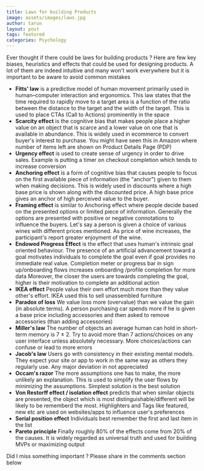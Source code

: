 ```yaml
---
title: Laws for building Products
image: assets/images/laws.jpg
author: tarun
layout: post
tags: featured
categories: Psychology
---
```


Ever thought if there could be laws for building products ?  Here are few key biases, heuristics and effects that could be used for designing products. A lot of them are indeed intuitive and many won't work everywhere but it is important to be aware to avoid common mistakes

* **Fitts' law**  is a predictive model of human movement primarily used in human–computer interaction and ergonomics. This law states that the time required to rapidly move to a target area is a function of the ratio between the distance to the target and the width of the target. This is used to place CTAs (Call to Actions) prominently in the space
* **Scarcity effect** is the cognitive bias that makes people place a higher value on an object that is scarce and a lower value on one that is available in abundance. This is widely used in ecommerce to convert buyer's interest to purchase. You might have seen this in Amazon where number of items left are shown on Product Details Page (PDP)
* **Urgency effect** is used to create sense of urgency in order to drive sales. Example is putting a timer on checkout completion which tends to increase conversion
* **Anchoring effect**  is a form of cognitive bias that causes people to focus on the first available piece of information (the "anchor") given to them when making decisions. This is widely used in discounts where a high base price is shown along with the discounted price. A high base price gives an anchor of high perceived value to the buyer.
* **Framing effect** is similar to Anchoring effect where people decide based on the presented options or limited piece of information. Generally the options are presented with positive or negative connotations to influence the buyers. Let's say a person is given a choice of various wines with different prices mentioned. As price of wine increases, the participant's report greater enjoyment of the wine.
* **Endowed Progress Effect** is the effect that uses human's intrinsic goal oriented behaviour. The presence of an artificial advancement toward a goal motivates individuals to complete the goal even if goal provides no immediate real value. Completion meter or progress bar in sign up/onboarding flows increases onboarding /profile completion for more data
 Moreover, the closer the users are towards completing the goal, higher is their motivation to complete an additional action
* **IKEA effect** People value their own effort much more than they value other's effort. IKEA used this to sell unassembled furniture
* **Paradox of loss** We value loss more (overvalue) than we value the gain (in absolute terms). A person purchasing car spends more if he is given a base price including accessories and then asked to remove accessories (than adding accessories)
* **Miller's law** The number of objects an average human can hold in short-term memory is 7 ± 2. Try to avoid more than 7 actions/choices on any user interface unless absolutely necessary. More choices/actions can confuse or lead to more errors
* **Jacob's law** Users go with consistency in their existing mental models. They expect your site or app to work in the same way as others they regularly use. Any major deviation in not appreciated
*  **Occam's razor** The more assumptions one has to make, the more unlikely an explanation. This is used to simplify the user flows by minimizing the assumptions. Simplest solution is the best solution
*  **Von Restorff effect / isolation effect** predicts that when similar objects are presented, the object which is most distinguishable/different will be likely to be rememberd the most. Highlighters and Tags like featured, new etc are used on websites/apps to influence user's preferences
*  **Serial position effect** Individuals best remember the first and last item in the list 
*  **Pareto principle**  Finally roughly 80% of the effects come from 20% of the causes. It is widely regarded as universal truth and used for building MVPs or maximizing output

Did I miss something important ? Please share in the comments section below